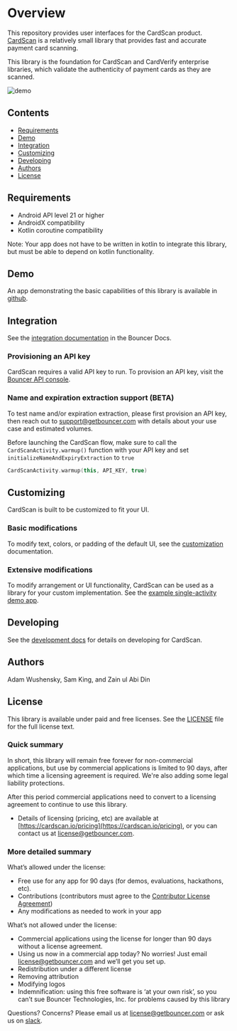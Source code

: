 # Overview
This repository provides user interfaces for the CardScan product. [CardScan](https://cardscan.io/) is a relatively small library that provides fast and accurate payment card scanning.

This library is the foundation for CardScan and CardVerify enterprise libraries, which validate the authenticity of payment cards as they are scanned.

![demo](../docs/images/demo.gif)

## Contents
* [Requirements](#requirements)
* [Demo](#demo)
* [Integration](#integration)
* [Customizing](#customizing)
* [Developing](#developing)
* [Authors](#authors)
* [License](#license)

## Requirements
* Android API level 21 or higher
* AndroidX compatibility
* Kotlin coroutine compatibility

Note: Your app does not have to be written in kotlin to integrate this library, but must be able to depend on kotlin functionality.

## Demo
An app demonstrating the basic capabilities of this library is available in [github](https://github.com/getbouncer/cardscan-demo-android).

## Integration
See the [integration documentation](https://docs.getbouncer.com/card-scan/android-integration-guide/android-development-guide) in the Bouncer Docs.

### Provisioning an API key
CardScan requires a valid API key to run. To provision an API key, visit the [Bouncer API console](https://api.getbouncer.com/console).

### Name and expiration extraction support (BETA)
To test name and/or expiration extraction, please first provision an API key, then reach out to [support@getbouncer.com](mailto:support@getbouncer.com) with details about your use case and estimated volumes.

Before launching the CardScan flow, make sure to call the ```CardScanActivity.warmup()``` function with your API key and set ```initializeNameAndExpiryExtraction``` to ```true```

```kotlin
CardScanActivity.warmup(this, API_KEY, true)
```

## Customizing
CardScan is built to be customized to fit your UI.

### Basic modifications
To modify text, colors, or padding of the default UI, see the [customization](https://docs.getbouncer.com/card-scan/android-integration-guide/android-customization-guide) documentation.

### Extensive modifications
To modify arrangement or UI functionality, CardScan can be used as a library for your custom implementation. See the [example single-activity demo app](https://github.com/getbouncer/cardscan-demo-android/blob/master/demo/src/main/java/com/getbouncer/cardscan/demo/SingleActivityDemo.java).

## Developing
See the [development docs](https://docs.getbouncer.com/card-scan/android-integration-guide/android-development-guide) for details on developing for CardScan.

## Authors
Adam Wushensky, Sam King, and Zain ul Abi Din

## License
This library is available under paid and free licenses. See the [LICENSE](../LICENSE) file for the full license text.

### Quick summary
In short, this library will remain free forever for non-commercial applications, but use by commercial applications is limited to 90 days, after which time a licensing agreement is required. We're also adding some legal liability protections.

After this period commercial applications need to convert to a licensing agreement to continue to use this library.
* Details of licensing (pricing, etc) are available at [https://cardscan.io/pricing](https://cardscan.io/pricing), or you can contact us at [license@getbouncer.com](mailto:license@getbouncer.com).

### More detailed summary
What’s allowed under the license:
* Free use for any app for 90 days (for demos, evaluations, hackathons, etc).
* Contributions (contributors must agree to the [Contributor License Agreement](../Contributor%20License%20Agreement))
* Any modifications as needed to work in your app

What’s not allowed under the license:
* Commercial applications using the license for longer than 90 days without a license agreement. 
* Using us now in a commercial app today? No worries! Just email [license@getbouncer.com](mailto:license@getbouncer.com) and we’ll get you set up.
* Redistribution under a different license
* Removing attribution
* Modifying logos
* Indemnification: using this free software is ‘at your own risk’, so you can’t sue Bouncer Technologies, Inc. for problems caused by this library

Questions? Concerns? Please email us at [license@getbouncer.com](mailto:license@getbouncer.com) or ask us on [slack](https://getbouncer.slack.com).
